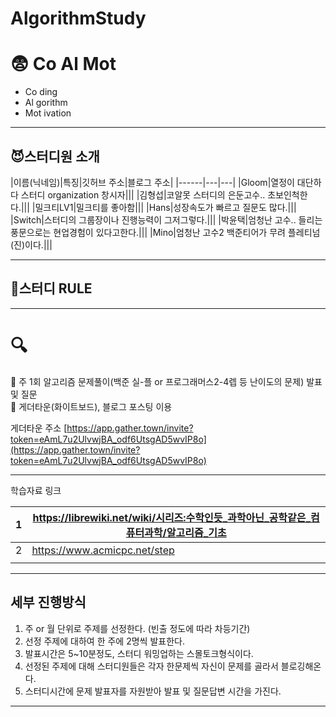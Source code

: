 # AlgorithmStudy 
# 😨 Co Al Mot
  
  * Co  ding
  * Al  gorithm
  * Mot  ivation
  
  ***
## 😈스터디원 소개
  |이름(닉네임)|특징|깃허브 주소|블로그 주소|
|------|---|---|
|Gloom|열정이 대단하다 스터디 organization 창시자|||
|김형섭|코알못 스터디의 은둔고수.. 초보인척한다.|||
|밀크티LV1|밀크티를 좋아함|||
|Hans|성장속도가 빠르고 질문도 많다.|||
|Switch|스터디의 그룹장이나 진행능력이 그저그렇다.|||
|박윤택|엄청난 고수.. 들리는 풍문으로는 현업경험이 있다고한다.|||
|Mino|엄청난 고수2 백준티어가 무려 플레티넘(진)이다.|||
  
  ***
## 🧐스터디 RULE
  ***
# 🔍

📖 주 1회 알고리즘 문제풀이(백준 실-플 or 프로그래머스2-4렙 등 난이도의 문제) 발표 및 질문   
📖 게더타운(화이트보드), 블로그 포스팅 이용   

게더타운 주소
[https://app.gather.town/invite?token=eAmL7u2UlvwjBA_odf6UtsgAD5wvIP8o](https://app.gather.town/invite?token=eAmL7u2UlvwjBA_odf6UtsgAD5wvIP8o)

***

학습자료 링크   

| 1 | https://librewiki.net/wiki/시리즈:수학인듯_과학아닌_공학같은_컴퓨터과학/알고리즘_기초 |
| --- | --- |
| 2 | https://www.acmicpc.net/step |
|  |  |

***
## 세부 진행방식

1. 주 or 월 단위로 주제를 선정한다. (빈출 정도에 따라 차등기간)
2. 선정 주제에 대하여 한 주에 2명씩 발표한다.
3. 발표시간은 5~10분정도, 스터디 워밍업하는 스몰토크형식이다.
4. 선정된 주제에 대해 스터디원들은 각자 한문제씩 자신이 문제를 골라서 블로깅해온다.
5. 스터디시간에 문제 발표자를 자원받아 발표 및 질문답변 시간을 가진다.

***

